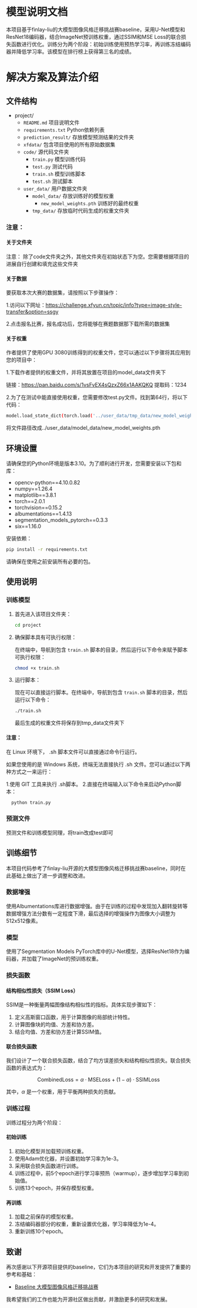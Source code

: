 # 模型说明文档

本项目基于finlay-liu的大模型图像风格迁移挑战赛baseline，采用U-Net模型和ResNet18编码器，结合ImageNet预训练权重，通过SSIM和MSE Loss的联合损失函数进行优化。训练分为两个阶段：初始训练使用预热学习率，再训练冻结编码器并降低学习率。该模型在排行榜上获得第三名的成绩。

# 解决方案及算法介绍

## 文件结构

- project/
  - `README.md`            项目说明文件
  - `requirements.txt`     Python依赖列表
  - `prediction_result/`   存放模型预测结果的文件夹
  - `xfdata/`              包含项目使用的所有原始数据集
  - `code/`                源代码文件夹
    - `train.py`           模型训练代码
    - `test.py`            测试代码
    - `train.sh`           模型训练脚本
    - `test.sh`            测试脚本
  - `user_data/`           用户数据文件夹
    - `model_data/`        存放训练好的模型权重
      - `new_model_weights.pth`    训练好的最终权重
    - `tmp_data/`          存放临时代码生成的权重文件夹

### 注意：

#### 关于文件夹

注意： 除了code文件夹之外，其他文件夹在初始状态下为空。您需要根据项目的进展自行创建和填充这些文件夹

#### 关于数据

要获取本次大赛的数据集，请按照以下步骤操作：

1.访问以下网址：https://challenge.xfyun.cn/topic/info?type=image-style-transfer&option=ssgy

2.点击报名比赛，报名成功后，您将能够在赛题数据那下载所需的数据集

#### 关于权重

作者提供了使用GPU 3080训练得到的权重文件，您可以通过以下步骤将其应用到您的项目中：

1.下载作者提供的权重文件，并将其放置在项目的model_data文件夹下

链接：https://pan.baidu.com/s/1vsFvEX4sQzxZ66x1AAKQKQ 
提取码：1234

2.为了在测试中能直接使用权重，您需要修改test.py文件。找到第64行，将以下代码：

```bash
model.load_state_dict(torch.load('../user_data/tmp_data/new_model_weights.pth'))
```

将文件路径改成../user_data/model_data/new_model_weights.pth


## 环境设置

请确保您的Python环境是版本3.10。为了顺利进行开发，您需要安装以下包和库：

- opencv-python==4.10.0.82
- numpy==1.26.4
- matplotlib==3.8.1
- torch==2.0.1
- torchvision==0.15.2
- albumentations==1.4.13
- segmentation_models_pytorch==0.3.3
- six==1.16.0

安装依赖：

```bash
pip install -r requirements.txt
```

请确保在使用之前安装所有必要的包。


## 使用说明

### 训练模型

1. 首先进入该项目文件夹：

    ```bash
    cd project
    ```

2. 确保脚本具有可执行权限：

    在终端中，导航到包含 `train.sh` 脚本的目录，然后运行以下命令来赋予脚本可执行权限：
    ```bash
    chmod +x train.sh
    ```

3. 运行脚本：

    现在可以直接运行脚本。在终端中，导航到包含 `train.sh` 脚本的目录，然后运行以下命令：
    ```bash
    ./train.sh
    ```
    最后生成的权重文件将保存到tmp_data文件夹下

#### 注意：
在 Linux 环境下， .sh 脚本文件可以直接通过命令行运行。

如果您使用的是 Windows 系统，终端无法直接执行 .sh 文件。您可以通过以下两种方式之一来运行：

1.使用 GIT 工具来执行 .sh脚本。
2.直接在终端输入以下命令来启动Python脚本：
  ```bash
    python train.py
  ```

### 预测文件

预测文件和训练模型同理，将train改成test即可


## 训练细节

本项目代码参考了finlay-liu开源的大模型图像风格迁移挑战赛baseline，同时在此基础上做出了进一步调整和改进。

### 数据增强

使用Albumentations库进行数据增强。由于在训练的过程中发现加入翻转旋转等数据增强方法分数有一定程度下滑，最后选择的增强操作为图像大小调整为512x512像素。

### 模型

使用了Segmentation Models PyTorch库中的U-Net模型，选择ResNet18作为编码器，并加载了ImageNet的预训练权重。

### 损失函数

#### 结构相似性损失（SSIM Loss）

SSIM是一种衡量两幅图像结构相似性的指标。具体实现步骤如下：

1. 定义高斯窗口函数，用于计算图像的局部统计特性。
2. 计算图像块的均值、方差和协方差。
3. 结合均值、方差和协方差计算SSIM值。

#### 联合损失函数

我们设计了一个联合损失函数，结合了均方误差损失和结构相似性损失。联合损失函数的表达式为：

$$
\text{CombinedLoss} = \alpha \cdot \text{MSELoss} + (1 - \alpha) \cdot \text{SSIMLoss}
$$

其中，$\alpha$ 是一个权重，用于平衡两种损失的贡献。

### 训练过程

训练过程分为两个阶段：

#### 初始训练

1. 初始化模型并加载预训练权重。
2. 使用Adam优化器，并设置初始学习率为1e-3。
3. 采用联合损失函数进行训练。
4. 训练过程中，前5个epoch进行学习率预热（warmup），逐步增加学习率到初始值。
5. 训练13个epoch，并保存模型权重。

#### 再训练

1. 加载之前保存的模型权重。
2. 冻结编码器部分的权重，重新设置优化器，学习率降低为1e-4。
3. 重新训练10个epoch。


## 致谢

再次感谢以下开源项目提供的baseline，它们为本项目的研究和开发提供了重要的参考和基础：

- [Baseline 大模型图像风格迁移挑战赛](https://github.com/datawhalechina/competition-baseline/blob/master/competition/%E7%A7%91%E5%A4%A7%E8%AE%AF%E9%A3%9EAI%E5%BC%80%E5%8F%91%E8%80%85%E5%A4%A7%E8%B5%9B2024/%E5%A4%A7%E6%A8%A1%E5%9E%8B%E5%9B%BE%E5%83%8F%E9%A3%8E%E6%A0%BC%E8%BF%81%E7%A7%BB%E6%8C%91%E6%88%98%E8%B5%9B_label.ipynb)

我希望我们的工作也能为开源社区做出贡献，并激励更多的研究和发展。

